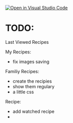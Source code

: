 [![Open in Visual Studio Code](https://classroom.github.com/assets/open-in-vscode-c66648af7eb3fe8bc4f294546bfd86ef473780cde1dea487d3c4ff354943c9ae.svg)](https://classroom.github.com/online_ide?assignment_repo_id=8053868&assignment_repo_type=AssignmentRepo)



# TODO:


Last Viewed Recipes

My Recipes:
- fix images saving

Familiy Recipes:
- create the recipies
- show them regulary 
- a little css

Recipe:
- add watched recipe
- 